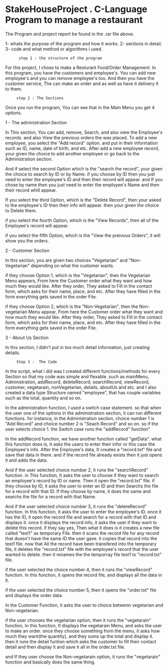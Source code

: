 # StakeHouseProject . C-Language Program to manage a restaurant

The Program and project report be found in the .rar file above.

1- whats the purpose of the program and how it works.
2- sections in detail.
3- code and what method or algorithms i used.


          step 1 : the structure of the program
 
For this project, I chose to make a Resturant Food/Order Management.
In this program, you have the customers and employee's. You can add new employee's and you can remove employee's too.
And then you have the customer service, The can make an order and as well as have it delivery it to them.


         step 2 : The Sections

Once you run the program, You can see that in the Main Menu you get 4 options. 

 1 - The administration Section

In This section, You can add, remove, Search, and also view the Employee's records. and also View the previous orders the was placed.
To add a new employee, you select the "Add record" option. and put in their information such as ID, name, date of birth, and etc.
After add a new employee record, your given the choice to add another employee or go back to the Administration section.

And if select the second Option which is the "search the record", your given the choice to search by ID or by Name. 
if you choose by ID then you just need to enter the employee's ID and then their record will appear. 
and If you chose by name then you just need to enter the employee's Name and then their record whill appear.

If you select the third Option, which is the "Delete Record", then your asked to the employee's ID then their info will appear.
then your given the choice to Delete them.

if you select the fourth Option, which is the "View Records", then all of the Employee's record will appear.

if you select the fifth Option, which is the "View the preivous Orders", it will show you the  orders.


  2 - Customer Section

In this section, you are given two choices "Vegetarian" and "Non-Vegetarian" depending on what the customer wants.

if they choose Option 1, which is the "Vegetarian", then the Vegetarian Menu appears, From here the Customer order what they want and how much they would like.
After they order, They asked to Fill in the contact form, which asks for their name, place, and etc. 
After they have filled in the form everything gets saved in the order File.

if they choose Option 2, which is the "Non-Vegetarian", then the Non-vegetarian Menu appear, From here the Customer order what they want and how much they would like.
After they order, They asked to Fill in the contact form, which asks for their name, place, and etc.
After they have filled in the form everything gets saved in the order File.

  3 - About Us Section

In this section, I didn't put in too much detail information, just creating details.



    	 Step 3 :  The Code

In the script, what i did was I created different functions/methods for every Section so that my code was simple and flexable.
such as mainMenu, Administration, addRecord, deleteRecord, searchRecord, viewRecord, customer, vegetarain, nonVegetarian, details, aboutUs and etc.
and I also created a data type Structure named "employee", that has couple variables such as the total, quantity and so on.

In the administration function, I used a switch case statement. so that when the user one of the options in the administration section, it can run different functions.
for instance, in the Administration section, choice number 1 is "Add Record" and choice number 2 is "Seach Record" and so on. so if the user selects choice 1.
the Switch case runs the "addRecord" function"

In the addRecord function, we have another function called "getData". what this function does is, It asks the users to enter their infor or this case the Employee's info.
After the Employee's data, It creates a "record.txt" file and save that data in there. and if the record file already exists then it just opens it and adds the data.

And if the user selected choice number 2, it runs the "searchRecord" function. in This function, 
It asks the user to choose if they want to search an employee's record by ID or name.
Then it open the "record.txt" file.
if they choose by ID, it asks the user to enter an ID and then Searchs the file for a record with that ID.
If they choose by name, it does the same and searchs the file for a record with that Name.

And if the  user selected choice number 3, it runs the "deleteRecord" function. In this function,
it asks the user to enter the employee's ID. once it has the ID, it open the record file and search for a record with that ID and displays it.
once it displays the record info, it asks the user if they want to delete this record. if they say yes, 
Then what it does is it creates a new file called "test1" as temporary File.
then it scans the record file for any record that doesn't have the same ID the user gave. it copies that record into the test1 file.
now that All the record have been transfered into the temporary file, it deletes the "record.txt" file with the employee's record that the user wanted to delete.
then it renames the the temporray file test1 to "record.txt" file.

if the user selected the choice number 4, then it runs the "viewRecord" function. In this function,
it opens the record file, and displays all the data in it.

if the user selected the choice number 5, then it opens the "order.txt" file and displays the order data.

In the Customer Function, it asks the user to choice betwenn vegetarian and Non-vegetarian. 

if the user chooses the vegetarian option, then it runs the "vegetarain" function, In this function,
It displays the vegetarain Menu, and asks the user to make an order.
once they choose something from the menu, it asks how much they want(the quantity),
and they sums up the total and display it. then it runs the detail funtion which asks the customer to fill their contact detail and then display it and save it all in the order.txt file.

and If they user choose the Non-vegetarain option, it runs the "vegetarain" function and basically does the same thing.

